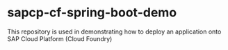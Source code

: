 # sapcp-cf-spring-boot-demo
This repository is used in demonstrating how to deploy an application onto SAP Cloud Platform (Cloud Foundry)
